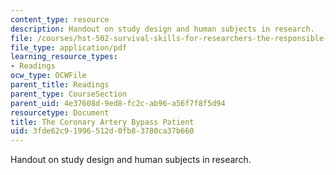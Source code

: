 ```yaml
---
content_type: resource
description: Handout on study design and human subjects in research.
file: /courses/hst-502-survival-skills-for-researchers-the-responsible-conduct-of-research-spring-2003/3fde62c91996512d0fb83780ca37b660_3thecoronaryartery.pdf
file_type: application/pdf
learning_resource_types:
- Readings
ocw_type: OCWFile
parent_title: Readings
parent_type: CourseSection
parent_uid: 4e37608d-9ed8-fc2c-ab96-a56f7f8f5d94
resourcetype: Document
title: The Coronary Artery Bypass Patient
uid: 3fde62c9-1996-512d-0fb8-3780ca37b660
---
```

Handout on study design and human subjects in research.

